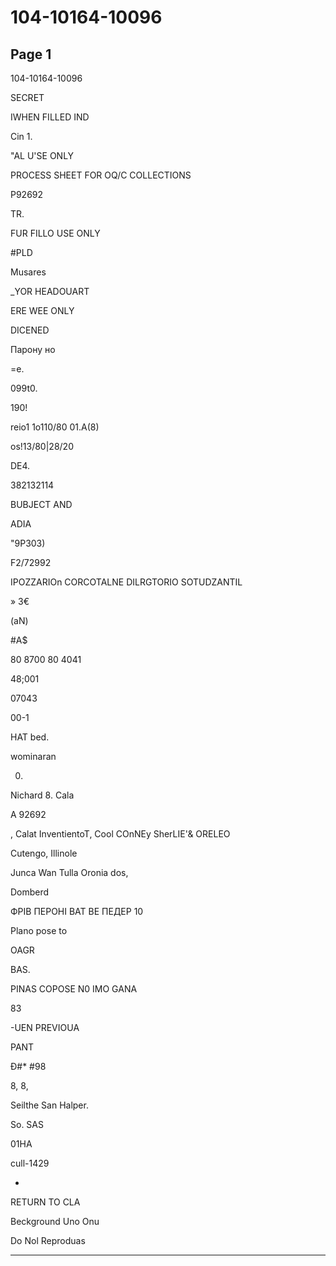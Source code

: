 # 104-10164-10096

## Page 1

104-10164-10096

SECRET

IWHEN FILLED IND

Cin 1.

"AL U'SE ONLY

PROCESS SHEET FOR OQ/C COLLECTIONS

P92692

TR.

FUR FILLO USE ONLY

#PLD

Musares

_YOR HEADOUART

ERE WEE ONLY

DICENED

Парону но

=e.

099t0.

190!

reio1 1o110/80 01.A(8)

os!13/80|28/20

DE4.

382132114

BUBJECT AND

ADIA

"9P303)

F2/72992

IPOZZARIOn CORCOTALNE DILRGTORIO SOTUDZANTIL

» 3€

(aN)

#A$

80 8700 80 4041

48;001

07043

00-1

HAT bed.

wominaran

0.

Nichard 8. Cala

A 92692

, Calat InventientoT, Cool COnNEy SherLIE'& ORELEO

Cutengo, Illinole

Junca Wan Tulla Oronia dos,

Domberd

ФРІВ ПЕРОНІ ВАТ ВЕ ПЕДЕР 10

Plano pose to

OAGR

BAS.

PINAS COPOSE N0 IMO GANA

83

-UEN PREVIOUA

PANT

Đ#* #98

8, 8,

Seilthe San Halper.

So. SAS

01HA

cull-1429

-

RETURN TO CLA

Beckground Uno Onu

Do Nol Reproduas

---

